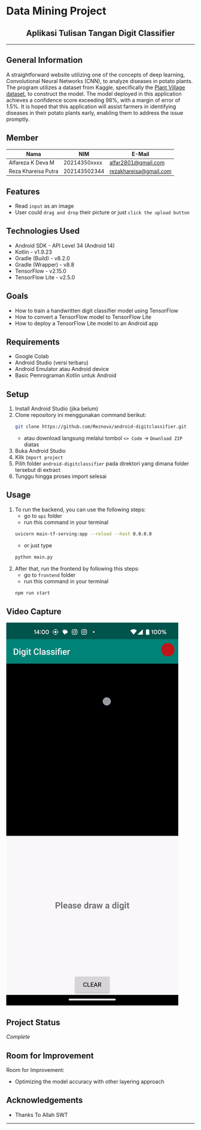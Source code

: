 # Data Mining Project
<h2 align="center">
Aplikasi Tulisan Tangan Digit Classifier<br/>
</h2>
<hr>


<a name="general-information"></a>

## General Information
A straightforward website utilizing one of the concepts of deep learning, Convolutional Neural Networks (CNN), to analyze diseases in potato plants. The program utilizes a dataset from Kaggle, specifically the [Plant Village dataset](https://www.kaggle.com/datasets/arjuntejaswi/plant-village), to construct the model. The model deployed in this application achieves a confidence score exceeding 98%, with a margin of error of 1.5%. It is hoped that this application will assist farmers in identifying diseases in their potato plants early, enabling them to address the issue promptly.

<a name="creator-information"></a>

## Member
| Nama                  | NIM          | E-Mail                 |
| --------------------- | ------------ | ---------------------- |
| Alfareza K Deva M     | 20214350xxxx | alfar2801@gmail.com    |
| Reza Khareisa Putra   | 202143502344 | rezakhareisa@gmail.com |

<a name="features"></a>

## Features
- Read `input` as an image
- User could `drag and drop` their picture or just `click the upload button` 

<a name="technologies-used"></a>

## Technologies Used
- Android SDK - API Level 34 (Android 14)
- Kotlin - v1.9.23
- Gradle (Build) - v8.2.0
- Gradle (Wrapper) - v8.8
- TensorFlow - v2.15.0
- TensorFlow Lite - v2.5.0

<a name="goals"></a>

## Goals
- How to train a handwritten digit classifier model using TensorFlow
- How to convert a TensorFlow model to TensorFlow Lite
- How to deploy a TensorFlow Lite model to an Android app

<a name="requirements"></a>

## Requirements
- Google Colab
- Android Studio (versi terbaru)
- Android Emulator atau Android device
- Basic Pemrograman Kotlin untuk Android


<a name="setup"></a>

## Setup
1. Install Android Studio (jika belum)
2. Clone repository ini menggunakan command berikut:
    ```bash
    git clone https://github.com/Reznovx/android-digitclassifier.git
    ```
    - atau download langsung melalui tombol `<> Code` -> `Download ZIP` diatas
4. Buka Android Studio
5. Klik `Import project`
6. Pilih folder `android-digitclassifier` pada direktori yang dimana folder tersebut di extract 
7. Tunggu hingga proses import selesai


<a name="usage"></a>

## Usage
1. To run the backend, you can use the following steps:
    - go to `api` folder
    - run this command in your terminal
    ```bash
    uvicorn main-tf-serving:app --reload --host 0.0.0.0
    ```
    - or just type
    ```bash
    python main.py
    ```
3. After that, run the frontend by following this steps:
    - go to `frontend` folder
    - run this command in your terminal
    ```bash
    npm run start
    ```
    
<a name="videocapture"></a>

## Video Capture
<nl>

![android-app-demo Gif](https://github.com/Reznovx/android-digitclassifier/blob/main/app/src/main/assets/android-app-demo.gif?raw=true)

<a name="project-status">

## Project Status
_Complete_

<a name="room-for-improvement">

## Room for Improvement
Room for Improvement:
- Optimizing the model accuracy with other layering approach

<a name="acknowledgements">

## Acknowledgements
- Thanks To Allah SWT
<hr>
